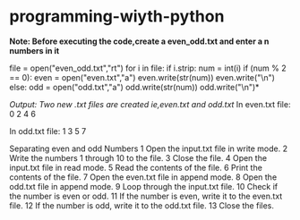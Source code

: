 # programming-wiyth-python

**Note: Before executing the code,create a even_odd.txt and enter a n numbers in it**

file = open("even_odd.txt","rt") 
for i in file: 
    if i.strip: 
        num = int(i) 
        if (num % 2 == 0): 
            even = open("even.txt","a") 
            even.write(str(num)) 
            even.write("\n") 
        else: 
            odd = open("odd.txt","a") 
            odd.write(str(num)) 
            odd.write("\n")*
             
*Output:*
      *Two new .txt files are created ie,even.txt and odd.txt*
In even.txt file:
0
2
4
6

In odd.txt file:
1
3
5
7


Separating even and odd Numbers
1 Open the input.txt file in write mode.
2 Write the numbers 1 through 10 to the file.
3 Close the file.
4 Open the input.txt file in read mode.
5 Read the contents of the file.
6 Print the contents of the file.
7 Open the even.txt file in append mode.
8 Open the odd.txt file in append mode.
9 Loop through the input.txt file.
10 Check if the number is even or odd.
11 If the number is even, write it to the even.txt file.
12 If the number is odd, write it to the odd.txt file.
13 Close the files.
